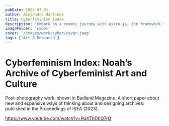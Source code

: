 ```yaml
---
pubDate: 2023-07-01
author: Alejandro Martinez
title: Cyberfeminism Index
description: "Embark on a cosmic journey with astro.js, the framework that makes interstellar development a breeze. Pair it with Tailwind CSS for a design that's out of this world"
imageFolder: 'cyber'
cover: '/images/work/cyber/cover.jpeg'
tags: ['Art & Research']
---
```


# Cyberfeminism Index: Noah’s Archive of Cyberfeminist Art and Culture

Post-photography work, shown in Badland Magazine.
A short paper about new and expansive ways of thinking about and designing archives: published in the Proceedings of ISEA (2023).

https://www.youtube.com/watch?v=RqXThD0Q7rQ
